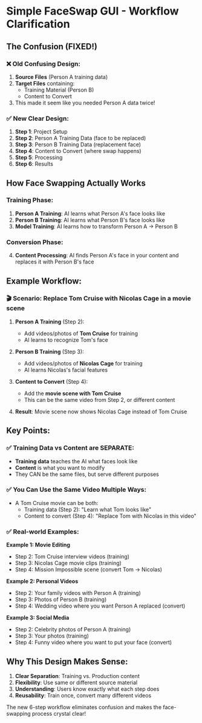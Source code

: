 # Simple FaceSwap GUI - Workflow Clarification

## The Confusion (FIXED!)

### ❌ Old Confusing Design:
1. **Source Files** (Person A training data)
2. **Target Files** containing:
   - Training Material (Person B)  
   - Content to Convert
3. This made it seem like you needed Person A data twice!

### ✅ New Clear Design:
1. **Step 1**: Project Setup
2. **Step 2**: Person A Training Data (face to be replaced)
3. **Step 3**: Person B Training Data (replacement face)  
4. **Step 4**: Content to Convert (where swap happens)
5. **Step 5**: Processing
6. **Step 6**: Results

## How Face Swapping Actually Works

### Training Phase:
1. **Person A Training**: AI learns what Person A's face looks like
2. **Person B Training**: AI learns what Person B's face looks like
3. **Model Training**: AI learns how to transform Person A → Person B

### Conversion Phase:
4. **Content Processing**: AI finds Person A's face in your content and replaces it with Person B's face

## Example Workflow:

### 🎬 **Scenario**: Replace Tom Cruise with Nicolas Cage in a movie scene

1. **Person A Training** (Step 2):
   - Add videos/photos of **Tom Cruise** for training
   - AI learns to recognize Tom's face

2. **Person B Training** (Step 3):  
   - Add videos/photos of **Nicolas Cage** for training
   - AI learns Nicolas's facial features

3. **Content to Convert** (Step 4):
   - Add the **movie scene with Tom Cruise**
   - This can be the same video from Step 2, or different content

4. **Result**: Movie scene now shows Nicolas Cage instead of Tom Cruise

## Key Points:

### ✅ **Training Data vs Content are SEPARATE:**
- **Training data** teaches the AI what faces look like
- **Content** is what you want to modify
- They CAN be the same files, but serve different purposes

### ✅ **You Can Use the Same Video Multiple Ways:**
- A Tom Cruise movie can be both:
  - Training data (Step 2): "Learn what Tom looks like"
  - Content to convert (Step 4): "Replace Tom with Nicolas in this video"

### ✅ **Real-world Examples:**

**Example 1: Movie Editing**
- Step 2: Tom Cruise interview videos (training)
- Step 3: Nicolas Cage movie clips (training)  
- Step 4: Mission Impossible scene (convert Tom → Nicolas)

**Example 2: Personal Videos**
- Step 2: Your family videos with Person A (training)
- Step 3: Photos of Person B (training)
- Step 4: Wedding video where you want Person A replaced (convert)

**Example 3: Social Media**
- Step 2: Celebrity photos of Person A (training)
- Step 3: Your photos (training)
- Step 4: Funny video where you want to put your face (convert)

## Why This Design Makes Sense:

1. **Clear Separation**: Training vs. Production content
2. **Flexibility**: Use same or different source material
3. **Understanding**: Users know exactly what each step does
4. **Reusability**: Train once, convert many different videos

The new 6-step workflow eliminates confusion and makes the face-swapping process crystal clear!
